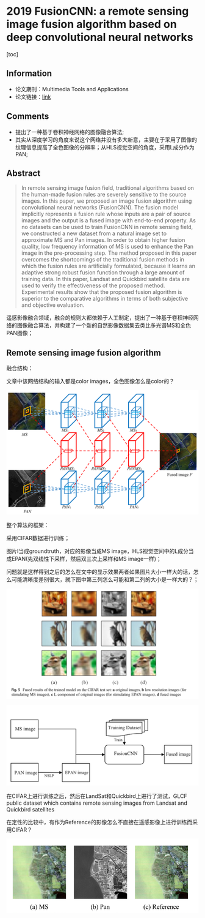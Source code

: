 # 2019 FusionCNN: a remote sensing image fusion algorithm based on deep convolutional neural networks

[toc]

## Information

* 论文期刊：Multimedia Tools and Applications
* 论文链接：[link](https://link.springer.com/article/10.1007/s11042-018-6850-3)

## Comments

* 提出了一种基于卷积神经网络的图像融合算法;
* 其实从深度学习的角度来说这个网络并没有多大新意，主要在于采用了图像的纹理信息提高了全色图像的分辨率；从HLS视觉空间的角度，采用L成分作为PAN;

## Abstract

> In remote sensing image fusion field, traditional algorithms based on the human-made fusion rules are severely sensitive to the source images. In this paper, we proposed an image fusion algorithm using convolutional neural networks (FusionCNN). The fusion model implicitly represents a fusion rule whose inputs are a pair of source images and the output is a fused image with end-to-end property. As no datasets can be used to train FusionCNN in remote sensing field, we constructed a new dataset from a natural image set to approximate MS and Pan images. In order to obtain higher fusion quality, low frequency information of MS is used to enhance the Pan image in the pre-processing step. The method proposed in this paper overcomes the shortcomings of the traditional fusion methods in which the fusion rules are artificially formulated, because it learns an adaptive strong robust fusion function through a large amount of training data. In this paper, Landsat and Quickbird satellite data are used to verify the effectiveness of the proposed method. Experimental results show that the proposed fusion algorithm is superior to the comparative algorithms in terms of both subjective and objective evaluation.
>  

遥感影像融合领域，融合的规则大都依赖于人工制定，提出了一种基于卷积神经网络的图像融合算法，并构建了一个新的自然影像数据集去类比多光谱MS和全色PAN图像；

## Remote sensing image fusion algorithm

融合结构：

文章中该网络结构的输入都是color images，全色图像怎么是color的？

![Untitled](2019%20Fusio%20f1d5a/Untitled.png)

整个算法的框架：

采用CIFAR数据进行训练；

图片I当成groundtruth，对应的影像当成MS image，HLS视觉空间中的L成分当成EPAN(先双线性下采样，然后双三次上采样和MS image一样)；

问题就是这样得到之后的怎么在文中的显示效果两者如果图片大小一样大的话，怎么可能清晰度差别很大，就下图中第三列怎么可能和第二列的大小是一样大的？；

![Untitled](2019%20Fusio%20f1d5a/Untitled%201.png)

![Untitled](2019%20Fusio%20f1d5a/Untitled%202.png)

在CIFAR上进行训练之后，然后在LandSat和Quickbird上进行了测试，GLCF public dataset which contains remote sensing images from Landsat and Quickbird satellites

在定性的比较中，有作为Reference的影像怎么不直接在遥感影像上进行训练而采用CIFAR？

![Untitled](2019%20Fusio%20f1d5a/Untitled%203.png)